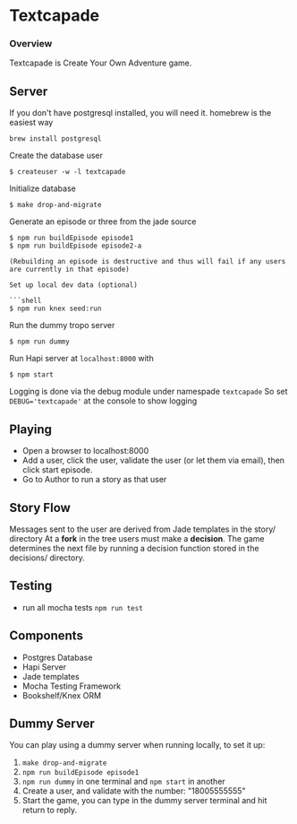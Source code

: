 # Textcapade

### Overview

Textcapade is Create Your Own Adventure game.

## Server

If you don't have postgresql installed, you will need it. homebrew is
the easiest way

```shell
brew install postgresql
```

Create the database user
```shell
$ createuser -w -l textcapade
```

Initialize database

```shell
$ make drop-and-migrate
```

Generate an episode or three from the jade source

```
$ npm run buildEpisode episode1
$ npm run buildEpisode episode2-a

(Rebuilding an episode is destructive and thus will fail if any users
are currently in that episode)

Set up local dev data (optional)

```shell
$ npm run knex seed:run
```

Run the dummy tropo server
```shell
$ npm run dummy
```

Run Hapi server at `localhost:8000` with
```shell
$ npm start
```

Logging is done via the debug module under namespade `textcapade`
So set `DEBUG='textcapade'` at the console to show logging

## Playing

* Open a browser to localhost:8000
* Add a user, click the user, validate the user (or let them via email), then click start episode.
* Go to Author to run a story as that user

## Story Flow

Messages sent to the user are derived from Jade templates in the story/ directory
At a **fork** in the tree users must make a **decision**. The game determines the
next file by running a decision function stored in the decisions/ directory.

## Testing
  * run all mocha tests `npm run test`

## Components

  * Postgres Database
  * Hapi Server
  * Jade templates
  * Mocha Testing Framework
  * Bookshelf/Knex ORM


## Dummy Server

You can play using a dummy server when running locally, to set it up:

1. `make drop-and-migrate`
2. `npm run buildEpisode episode1`
3. `npm run dummy` in one terminal and `npm start` in another
4. Create a user, and validate with the number: "18005555555"
5. Start the game, you can type in the dummy server terminal and hit return to reply.
